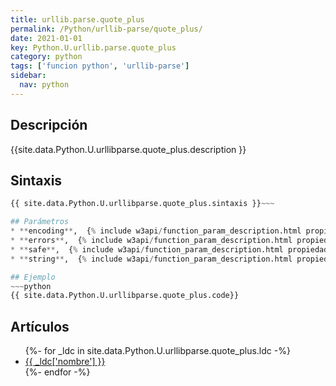 ```yaml
---
title: urllib.parse.quote_plus
permalink: /Python/urllib-parse/quote_plus/
date: 2021-01-01
key: Python.U.urllib.parse.quote_plus
category: python
tags: ['funcion python', 'urllib-parse']
sidebar: 
  nav: python
---
```


## Descripción
{{site.data.Python.U.urllibparse.quote_plus.description }}

## Sintaxis
~~~python
{{ site.data.Python.U.urllibparse.quote_plus.sintaxis }}~~~

## Parámetros
* **encoding**,  {% include w3api/function_param_description.html propiedad=site.data.Python.U.urllib.parse.quote_plus valor="encoding" %}
* **errors**,  {% include w3api/function_param_description.html propiedad=site.data.Python.U.urllib.parse.quote_plus valor="errors" %}
* **safe**,  {% include w3api/function_param_description.html propiedad=site.data.Python.U.urllib.parse.quote_plus valor="safe" %}
* **string**,  {% include w3api/function_param_description.html propiedad=site.data.Python.U.urllib.parse.quote_plus valor="string" %}

## Ejemplo
~~~python
{{ site.data.Python.U.urllibparse.quote_plus.code}}
~~~

## Artículos
<ul>
{%- for _ldc in site.data.Python.U.urllibparse.quote_plus.ldc -%}
   <li>
       <a href="{{_ldc['url'] }}">{{ _ldc['nombre'] }}</a>
   </li>
{%- endfor -%}
</ul>
